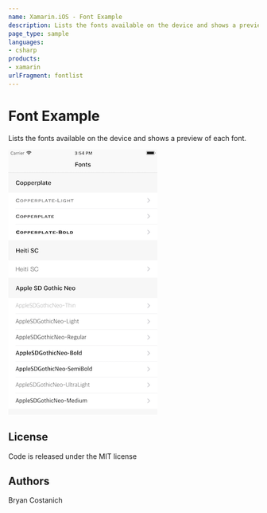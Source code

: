```yaml
---
name: Xamarin.iOS - Font Example
description: Lists the fonts available on the device and shows a preview of each font.
page_type: sample
languages:
- csharp
products:
- xamarin
urlFragment: fontlist
---
```

# Font Example

Lists the fonts available on the device and shows a preview of each font.

![Main Screen](Screenshots/screenshot-1.png)

## License

Code is released under the MIT license

## Authors

Bryan Costanich
